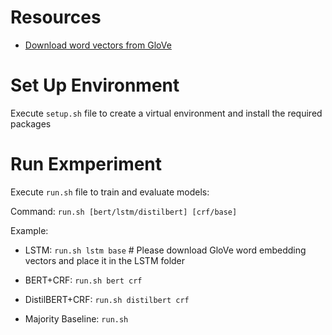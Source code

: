 # Resources

- [Download word vectors from GloVe](https://nlp.stanford.edu/projects/glove/)


# Set Up Environment

Execute ``setup.sh`` file to create a virtual environment and install the required packages

# Run Exmperiment

Execute ``run.sh`` file to train and evaluate models:

Command: ``run.sh [bert/lstm/distilbert] [crf/base]``

Example:

- LSTM: ``run.sh lstm base`` # Please download GloVe word embedding vectors and place it in the LSTM folder

- BERT+CRF: ``run.sh bert crf``

- DistilBERT+CRF: ``run.sh distilbert crf``

- Majority Baseline: ``run.sh``
